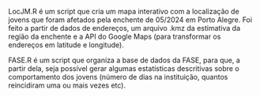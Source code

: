 LocJM.R é um script que cria um mapa interativo com a localização de jovens que foram afetados pela enchente de 05/2024 em Porto Alegre. Foi feito a partir de dados de endereços, 
um arquivo .kmz da estimativa da região da enchente e a API do Google Maps (para transformar os endereços em latitude e longitude). 

FASE.R é um script que organiza a base de dados da FASE, para que, a partir dela, seja possível gerar algumas estatísticas descritivas sobre o comportamento dos jovens 
(número de dias na instituição, quantos reincidiram uma ou mais vezes etc).
